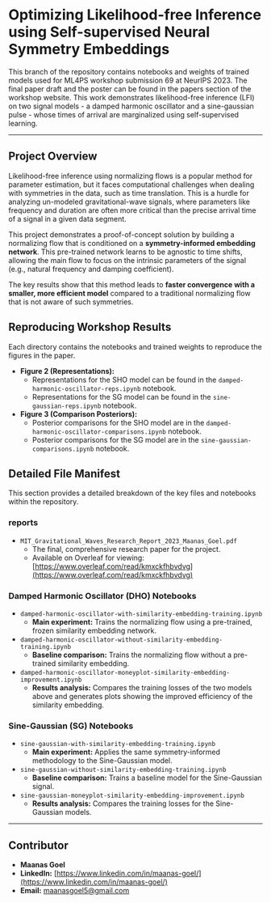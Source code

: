 # Optimizing Likelihood-free Inference using Self-supervised Neural Symmetry Embeddings

This branch of the repository contains notebooks and weights of trained models used for ML4PS workshop submission 69 at NeurIPS 2023. The final paper draft and the poster can be found in the papers section of the workshop website. This work demonstrates likelihood-free inference (LFI) on two signal models - a damped harmonic oscillator and a sine-gaussian pulse - whose times of arrival are marginalized using self-supervised learning.

---

## Project Overview

Likelihood-free inference using normalizing flows is a popular method for parameter estimation, but it faces computational challenges when dealing with symmetries in the data, such as time translation. This is a hurdle for analyzing un-modeled gravitational-wave signals, where parameters like frequency and duration are often more critical than the precise arrival time of a signal in a given data segment.

This project demonstrates a proof-of-concept solution by building a normalizing flow that is conditioned on a **symmetry-informed embedding network**. This pre-trained network learns to be agnostic to time shifts, allowing the main flow to focus on the intrinsic parameters of the signal (e.g., natural frequency and damping coefficient).

The key results show that this method leads to **faster convergence with a smaller, more efficient model** compared to a traditional normalizing flow that is not aware of such symmetries.

## Reproducing Workshop Results

Each directory contains the notebooks and trained weights to reproduce the figures in the paper.
- **Figure 2 (Representations):**
  - Representations for the SHO model can be found in the `damped-harmonic-oscillator-reps.ipynb` notebook.
  - Representations for the SG model can be found in the `sine-gaussian-reps.ipynb` notebook.
- **Figure 3 (Comparison Posteriors):**
  - Posterior comparisons for the SHO model are in the `damped-harmonic-oscillator-comparisons.ipynb` notebook.
  - Posterior comparisons for the SG model are in the `sine-gaussian-comparisons.ipynb` notebook.

## Detailed File Manifest

This section provides a detailed breakdown of the key files and notebooks within the repository.

### reports

-   `MIT_Gravitational_Waves_Research_Report_2023_Maanas_Goel.pdf`
    -   The final, comprehensive research paper for the project.
    -   Available on Overleaf for viewing: [https://www.overleaf.com/read/kmxckfhbvdvg](https://www.overleaf.com/read/kmxckfhbvdvg)

### Damped Harmonic Oscillator (DHO) Notebooks

-   `damped-harmonic-oscillator-with-similarity-embedding-training.ipynb`
    -   **Main experiment:** Trains the normalizing flow using a pre-trained, frozen similarity embedding network.
-   `damped-harmonic-oscillator-without-similarity-embedding-training.ipynb`
    -   **Baseline comparison:** Trains the normalizing flow without a pre-trained similarity embedding.
-   `damped-harmonic-oscillator-moneyplot-similarity-embedding-improvement.ipynb`
    -   **Results analysis:** Compares the training losses of the two models above and generates plots showing the improved efficiency of the similarity embedding.

### Sine-Gaussian (SG) Notebooks

-   `sine-gaussian-with-similarity-embedding-training.ipynb`
    -   **Main experiment:** Applies the same symmetry-informed methodology to the Sine-Gaussian model.
-   `sine-gaussian-without-similarity-embedding-training.ipynb`
    -   **Baseline comparison:** Trains a baseline model for the Sine-Gaussian signal.
-   `sine-gaussian-moneyplot-similarity-embedding-improvement.ipynb`
    -   **Results analysis:** Compares the training losses for the Sine-Gaussian models.

---
## Contributor
- **Maanas Goel**
- **LinkedIn:** [https://www.linkedin.com/in/maanas-goel/](https://www.linkedin.com/in/maanas-goel/)
- **Email:** [maanasgoel5@gmail.com](mailto:maanasgoel5@gmail.com)
